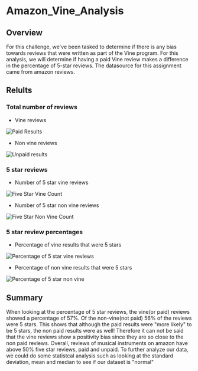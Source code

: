 # Amazon_Vine_Analysis

## Overview

For this challenge, we've been tasked to determine if there is any bias towards reviews that were written as part of the Vine program. For this analysis, we will determine if having a paid Vine review makes a difference in the percentage of 5-star reviews. The datasource for this assignment came from amazon reviews.

## Relults

### Total number of reviews

- Vine reviews

![Paid Results](https://user-images.githubusercontent.com/87949792/153126298-752a69c6-31f5-4bf0-b3f8-248a072f4fbc.png)

- Non vine reviews

![Unpaid results](https://user-images.githubusercontent.com/87949792/153126334-cc3bd7ca-639f-41db-a2bd-55f3c5bff0d4.png)


### 5 star reviews

- Number of 5 star vine reviews

![Five Star Vine Count](https://user-images.githubusercontent.com/87949792/153126400-b65bedb1-00bd-4efd-a59d-b85432421531.png)


- Number of 5 star non vine reviews

![Five Star Non Vine Count](https://user-images.githubusercontent.com/87949792/153126448-2c622ad2-63c6-4b56-9cbf-cdaebd20bbf7.png)


### 5 star review percentages

 - Percentage of vine results that were 5 stars

![Percentage of 5 star vine reviews](https://user-images.githubusercontent.com/87949792/153126548-3f49ff0e-cbd8-4f49-b5fa-6e4fc2b39db6.png)

- Percentage of non vine results that were 5 stars

![Percentage of 5 star non vine](https://user-images.githubusercontent.com/87949792/153126593-b9afd515-35ee-4ab6-8c40-92bfea7e9439.png)


## Summary 

When looking at the percentage of 5 star reviews, the vine(or paid) reviews showed a percentage of 57%. Of the non-vine(not paid) 56% of the reviews were 5 stars. This shows that although the paid results were "more likely" to be 5 stars, the non paid results were as well! Therefore it can not be said that the vine reviews show a positivity bias since they are so close to the non paid reviews. Overall, reviews of musical instruments on amazon have above 50% five star reviews, paid and unpaid.
To further analyze our data, we could do some statistcal analysis such as looking at the standard deviation, mean and median to see if our dataset is "normal"
